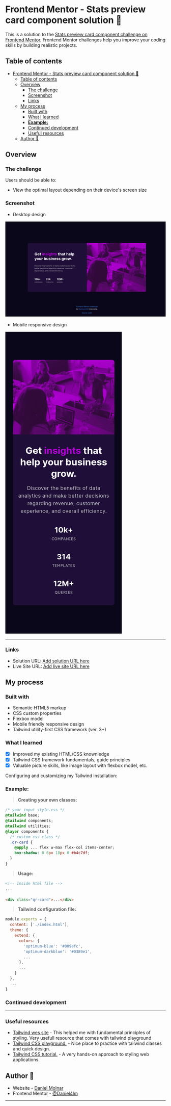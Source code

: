 # Frontend Mentor - Stats preview card component solution 👋

This is a solution to the [Stats preview card component challenge on Frontend Mentor](https://www.frontendmentor.io/challenges/stats-preview-card-component-8JqbgoU62). Frontend Mentor challenges help you improve your coding skills by building realistic projects.

## Table of contents

- [Frontend Mentor - Stats preview card component solution 👋](#frontend-mentor---stats-preview-card-component-solution-)
  - [Table of contents](#table-of-contents)
  - [Overview](#overview)
    - [The challenge](#the-challenge)
    - [Screenshot](#screenshot)
    - [Links](#links)
  - [My process](#my-process)
    - [Built with](#built-with)
    - [What I learned](#what-i-learned)
    - [**Example:**](#example)
    - [Continued development](#continued-development)
    - [Useful resources](#useful-resources)
  - [Author 🚀](#author-)

## Overview

### The challenge

Users should be able to:

- View the optimal layout depending on their device's screen size

### Screenshot

- Desktop design

![Desktop design preview for the QR code component coding challenge](./design/desktop_design.png)

- Mobile responsive design

![Mobile design preview for the QR code component coding challenge](./design/mobile_design.png)

---

### Links

- Solution URL: [Add solution URL here]()
- Live Site URL: [Add live site URL here]()

## My process

### Built with

- Semantic HTML5 markup
- CSS custom properties
- Flexbox model
- Mobile friendly responsive design
- Tailwind utility-first CSS framework (ver. 3+)

### What I learned

- [x] Improved my existing HTML/CSS knownledge
- [x] Tailwind CSS framework fundamentals, guide principles
- [x] Valuable picture skills, like image layout with flexbox model, etc.

Configuring and customizing my Tailwind installation:

### **Example:**

> **Creating your own classes:**

```css
/* your input style.css */
@tailwind base;
@tailwind components;
@tailwind utilities;
@layer components {
  /* custom css class */
  .qr-card {
    @apply ... flex w-max flex-col items-center;
    box-shadow: 0 6px 18px 0 #b4c7df;
  }
}
```

> **Usage:**

```html
<!-- Inside html file -->
...

<div class="qr-card">...</div>
```

> **Tailwind configuration file:**

```js
module.exports = {
  content: ['./index.html'],
  theme: {
    extend: {
      colors: {
        'optimum-blue': '#009efc',
        'optimum-darkblue': '#0389e1',
        ...
      },
      ...
    }
  },
  ...
}
```

### Continued development

---

### Useful resources

- [Tailwind wes site](https://tailwindcss.com/) - This helped me with fundamental principles of styling. Very usefull resource that comes with tailwind playground
- [Tailwind CSS playground.](https://play.tailwindcss.com/) - Nice place to practice with tailwind classes and quick design.
- [Tailwind CSS tutorial.](https://tsh.io/blog/tailwind-css-tutorial/) - A very hands-on approach to styling web applications.

## Author 🚀

- Website - [Daniel Molnar](https://github.com/Daniel4lm)
- Frontend Mentor - [@Daniel4lm](https://www.frontendmentor.io/profile/Daniel4lm)

---
